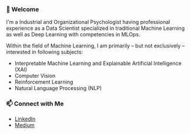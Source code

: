 ### 👋 Welcome

I'm a Industrial and Organizational Psychologist having professional experience as a Data Scientist specialized in traditional Machine Learning as well as Deep Learning with competencies in MLOps.

Within the field of Machine Learning, I am primarily – but not exclusively – interested in following subjects:
* Interpretable Machine Learning and Explainable Artificial Intelligence (XAI)
* Computer Vision
* Reinforcement Learning
* Natural Language Processing (NLP)

### 📫 Connect with Me
* [LinkedIn](https://www.linkedin.com/in/d-kleine)
* [Medium](https://dkleine.medium.com/)
